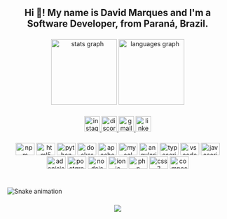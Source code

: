 <h2 align="center">Hi 👋! My name is David Marques and I'm a Software Developer, from Paraná, Brazil.</h2>

###

<div align="center">
  <img src="https://github-readme-stats.vercel.app/api?hide_title=false&hide_rank=false&show_icons=true&include_all_commits=true&count_private=true&disable_animations=false&theme=nightowl&locale=en&hide_border=false&username=Da" height="150" alt="stats graph"  />
  <img src="https://github-readme-stats.vercel.app/api/top-langs?locale=en&hide_title=false&layout=compact&card_width=320&langs_count=5&theme=dracula&hide_border=false&username=Da" height="150" alt="languages graph"  />
</div>

###

<div align="center">
  <a href="https://www.instagram.com/daviddmarquess/" target="_blank">
    <img src="https://img.shields.io/static/v1?message=Instagram&logo=instagram&label=&color=E4405F&logoColor=white&labelColor=&style=for-the-badge" height="35" alt="instagram logo"  />
  </a>
  <a href="mjcrazy#6388" target="_blank">
    <img src="https://img.shields.io/static/v1?message=Discord&logo=discord&label=&color=7289DA&logoColor=white&labelColor=&style=for-the-badge" height="35" alt="discord logo"  />
  </a>
  <a href="davidmarques.261299@gmail.com" target="_blank">
    <img src="https://img.shields.io/static/v1?message=Gmail&logo=gmail&label=&color=D14836&logoColor=white&labelColor=&style=for-the-badge" height="35" alt="gmail logo"  />
  </a>
  <a href="https://www.linkedin.com/in/davidmarques123/" target="_blank">
    <img src="https://img.shields.io/static/v1?message=LinkedIn&logo=linkedin&label=&color=0077B5&logoColor=white&labelColor=&style=for-the-badge" height="35" alt="linkedin logo"  />
  </a>
</div>

###

<div align="center">
  <img src="https://cdn.jsdelivr.net/gh/devicons/devicon/icons/npm/npm-original-wordmark.svg" height="28" width="43" alt="npm logo"  />
  <img src="https://cdn.jsdelivr.net/gh/devicons/devicon/icons/html5/html5-original.svg" height="28" width="43" alt="html5 logo"  />
  <img src="https://cdn.jsdelivr.net/gh/devicons/devicon/icons/python/python-original.svg" height="28" width="43" alt="python logo"  />
  <img src="https://cdn.jsdelivr.net/gh/devicons/devicon/icons/docker/docker-original.svg" height="28" width="43" alt="docker logo"  />
  <img src="https://cdn.jsdelivr.net/gh/devicons/devicon/icons/apache/apache-plain-wordmark.svg" height="28" width="43" alt="apache logo"  />
  <img src="https://cdn.jsdelivr.net/gh/devicons/devicon/icons/mysql/mysql-original-wordmark.svg" height="28" width="43" alt="mysql logo"  />
  <img src="https://cdn.jsdelivr.net/gh/devicons/devicon/icons/angularjs/angularjs-original.svg" height="28" width="43" alt="angularjs logo"  />
  <img src="https://cdn.jsdelivr.net/gh/devicons/devicon/icons/typescript/typescript-plain.svg" height="28" width="43" alt="typescript logo"  />
  <img src="https://cdn.jsdelivr.net/gh/devicons/devicon/icons/vscode/vscode-original.svg" height="28" width="43" alt="vscode logo"  />
  <img src="https://cdn.jsdelivr.net/gh/devicons/devicon/icons/javascript/javascript-original.svg" height="28" width="43" alt="javascript logo"  />
  <img src="https://cdn.jsdelivr.net/gh/devicons/devicon/icons/adonisjs/adonisjs-original.svg" height="28" width="43" alt="adonisjs logo"  />
  <img src="https://cdn.jsdelivr.net/gh/devicons/devicon/icons/postgresql/postgresql-original.svg" height="28" width="43" alt="postgresql logo"  />
  <img src="https://cdn.jsdelivr.net/gh/devicons/devicon/icons/nodejs/nodejs-original.svg" height="28" width="43" alt="nodejs logo"  />
  <img src="https://cdn.jsdelivr.net/gh/devicons/devicon/icons/ionic/ionic-original.svg" height="28" width="43" alt="ionic logo"  />
  <img src="https://cdn.jsdelivr.net/gh/devicons/devicon/icons/php/php-original.svg" height="28" width="43" alt="php logo"  />
  <img src="https://cdn.jsdelivr.net/gh/devicons/devicon/icons/css3/css3-original.svg" height="28" width="43" alt="css3 logo"  />
  <img src="https://cdn.jsdelivr.net/gh/devicons/devicon/icons/composer/composer-original.svg" height="28" width="43" alt="composer logo"  />
</div>

###

<br clear="both">

<img href="https://raw.githubusercontent.com/DavidMarques1331/DavidMarques1331/blob/output/snake.svg" alt="Snake animation" />

###

<div align="center">
  <img src="https://profile-counter.glitch.me/Da/count.svg?"  />
</div>

###
